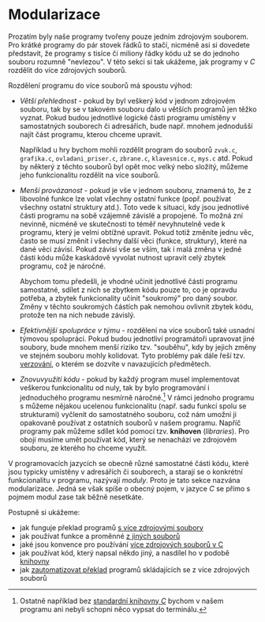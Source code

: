 # Modularizace
Prozatím byly naše programy tvořeny pouze jedním zdrojovým souborem. Pro krátké programy do pár
stovek řádků to stačí, nicméně asi si dovedete představit, že programy s tisíce či miliony řádky kódu
už se do jednoho souboru rozumně "nevlezou". V této sekci si tak ukážeme, jak programy v *C* rozdělit
do více zdrojových souborů.

Rozdělení programu do více souborů má spoustu výhod:
- *Větší přehlednost* - pokud by byl veškerý kód v jednom zdrojovém souboru, tak by se v takovém souboru
dalo u větších programů jen těžko vyznat. Pokud budou jednotlivé logické části programu umístěny
v samostatných souborech či adresářích, bude např. mnohem jednodušší najít část programu, kterou
chceme upravit.

    Například u hry bychom mohli rozdělit program do souborů `zvuk.c`, `grafika.c`, `ovladani_priser.c`,
    `zbrane.c`, `klavesnice.c`, `mys.c` atd. Pokud by některý z těchto souborů byl opět moc velký
    nebo složitý, můžeme jeho funkcionalitu rozdělit na více souborů.

- *Menší provázanost* - pokud je vše v jednom souboru, znamená to, že z libovolné funkce lze volat
všechny ostatní funkce (popř. používat všechny ostatní struktury atd.). Toto vede k situaci, kdy jsou
jednotlivé části programu na sobě vzájemně závislé a propojené. To možná zní nevinně, nicméně ve
skutečnosti to téměř nevyhnutelně vede k programu, který je velmi obtížné upravit. Pokud totiž
změníte jednu věc, často se musí změnit i všechny další věci (funkce, struktury), které na dané věci
závisí. Pokud závisí vše se vším, tak i malá změna v jedné části kódu může kaskádově vyvolat nutnost
upravit celý zbytek programu, což je náročné.

    Abychom tomu předešli, je vhodné učinit jednotlivé části programu samostatné, sdílet z nich se
    zbytkem kódu pouze to, co je opravdu potřeba, a zbytek funkcionality učinit "soukromý" pro daný
    soubor. Změny v těchto soukromých částích pak nemohou ovlivnit zbytek kódu, protože ten na nich
    nebude závislý.
 
- *Efektivnější spolupráce v týmu* - rozdělení na více souborů také usnadní týmovou spolupráci.
Pokud budou jednotliví programátoři upravovat jiné soubory, bude mnohem menší riziko tzv. "souběhu",
kdy by jejich změny ve stejném souboru mohly kolidovat. Tyto problémy pak dále řeší tzv.
[verzování](https://cs.wikipedia.org/wiki/Verzov%C3%A1n%C3%AD), o kterém se dozvíte v navazujících
předmětech.

- *Znovuvyužití kódu* - pokud by každý program musel implementovat veškerou funkcionalitu od nuly,
tak by bylo programování i jednoduchého programu nesmírně náročné.[^1] V rámci jednoho programu s
můžeme nějakou ucelenou funkcionalitu (např. sadu funkcí spolu se strukturami) vyčlenit do
samostatného souboru, což nám umožní ji opakovaně používat z ostatních souborů v našem programu.
Napříč programy pak můžeme sdílet kód pomocí tzv. **knihoven** (*libraries*). Pro obojí musíme umět
používat kód, který se nenachází ve zdrojovém souboru, ze kterého ho chceme využít.

[^1]: Ostatně například bez [standardní knihovny *C*](../funkce/stdlib.md) bychom v našem programu
ani nebyli schopni něco vypsat do terminálu.

V programovacích jazycích se obecně různé samostatné části kódu, které jsou typicky umístěny v
adresářích či souborech, a starají se o konkrétní funkcionalitu v programu, nazývají *moduly*.
Proto je tato sekce nazvána modularizace. Jedná se však spíše o obecný pojem, v jazyce *C* se přímo
s pojmem modul zase tak běžně nesetkáte.

Postupně si ukážeme:
- jak funguje překlad programů [s více zdrojovými soubory](linker.md)
- jak používat funkce a proměnné [z jiných souborů](pouzivani_kodu_z_jinych_souboru.md)
- jaké jsou konvence pro používání [více zdrojových souborů v C](hlavickove_soubory.md)
- jak používat kód, který napsal někdo jiný, a nasdílel ho v podobě [knihovny](knihovny.md)
- jak [zautomatizovat překlad](automatizace_prekladu.md) programů skládajících se z více zdrojových
souborů
